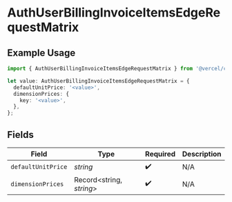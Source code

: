 # AuthUserBillingInvoiceItemsEdgeRequestMatrix

## Example Usage

```typescript
import { AuthUserBillingInvoiceItemsEdgeRequestMatrix } from '@vercel/client/models/components';

let value: AuthUserBillingInvoiceItemsEdgeRequestMatrix = {
  defaultUnitPrice: '<value>',
  dimensionPrices: {
    key: '<value>',
  },
};
```

## Fields

| Field              | Type                     | Required           | Description |
| ------------------ | ------------------------ | ------------------ | ----------- |
| `defaultUnitPrice` | _string_                 | :heavy_check_mark: | N/A         |
| `dimensionPrices`  | Record<string, _string_> | :heavy_check_mark: | N/A         |
